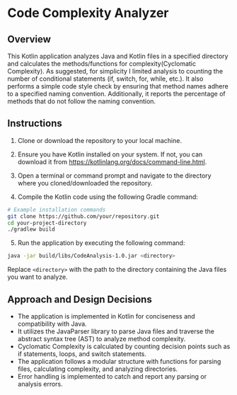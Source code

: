 # Code Complexity Analyzer

## Overview
This Kotlin application analyzes Java and Kotlin files in a specified directory and calculates the methods/functions for complexity(Cyclomatic Complexity). As suggested, for simplicity I limited analysis to counting the number of conditional statements (if, switch, for, while, etc.). It also performs a simple code style check by ensuring that method names adhere to a specified naming convention. Additionally, it reports the percentage of methods that do not follow the naming convention.

## Instructions
1. Clone or download the repository to your local machine.

2. Ensure you have Kotlin installed on your system. If not, you can download it from https://kotlinlang.org/docs/command-line.html.

3. Open a terminal or command prompt and navigate to the directory where you cloned/downloaded the repository.

4. Compile the Kotlin code using the following Gradle command:


```bash
# Example installation commands
git clone https://github.com/your/repository.git
cd your-project-directory
./gradlew build
```

5. Run the application by executing the following command:
```bash
java -jar build/libs/CodeAnalysis-1.0.jar <directory>
```

Replace `<directory>` with the path to the directory containing the Java files you want to analyze.


## Approach and Design Decisions
- The application is implemented in Kotlin for conciseness and compatibility with Java.
- It utilizes the JavaParser library to parse Java files and traverse the abstract syntax tree (AST) to analyze method complexity.
- Cyclomatic Complexity is calculated by counting decision points such as if statements, loops, and switch statements.
- The application follows a modular structure with functions for parsing files, calculating complexity, and analyzing directories.
- Error handling is implemented to catch and report any parsing or analysis errors.
